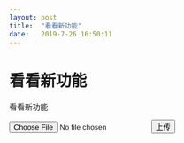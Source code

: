 ```yaml
---
layout: post
title:  "看看新功能"
date:   2019-7-26 16:50:11
---
```

看看新功能
=======
看看新功能

<input type="file" id="file"/>

<input type="button" value="上传" onclick="uploadFile()"/>

<span id="uploadRes"></span>

<script>
  function uploadFile(){
    tcb.uploadFile({
      cloudPath: "test-admin.jpeg",// 上传至云端的路径
      filePath: document.getElementById('file').files[0],// 网站页面临时文件路径
      onUploadProgress:function (progressEvent) {
          console.log(progressEvent) 
          var percentCompleted = Math.round( (progressEvent.loaded * 100) / progressEvent.total );
      }
    })
    .then(render)
    .catch(console.error);
  }
  function render(res){
    document.getElementById('uploadRes').innerText = res;
  }
</script>

